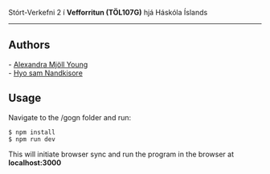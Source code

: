 Stórt-Verkefni 2 í **Vefforritun (TÖL107G)** hjá Háskóla Íslands

***

## Authors

\- [Alexandra Mjöll Young](https://github.com/meatyminx) <br>
\- [Hyo sam Nandkisore](https://github.com/hyn1)

## Usage

Navigate to the /gogn folder and run:

```
$ npm install
$ npm run dev
```

This will initiate browser sync and run the program in the browser at **localhost:3000**

